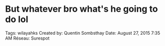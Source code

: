 # But whatever bro what's he going to do lol

Tags: wilayahks
Created by: Quentin Sombsthay
Date: August 27, 2015 7:35 AM
Réseau: Surespot